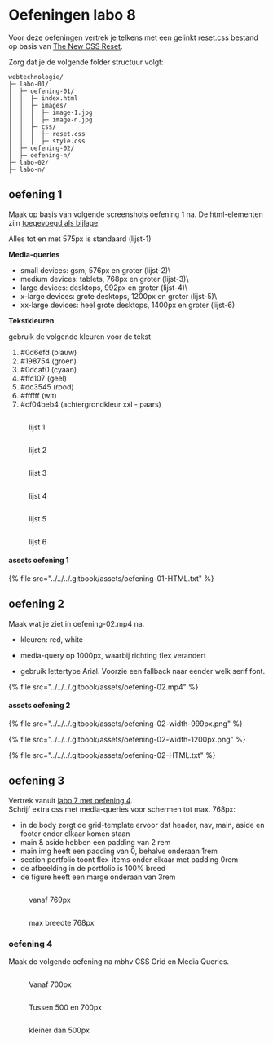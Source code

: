 # Oefeningen labo 8

Voor deze oefeningen vertrek je telkens met een gelinkt reset.css bestand op basis van [The New CSS Reset](https://elad2412.github.io/the-new-css-reset/).

Zorg dat je de volgende folder structuur volgt:

```
webtechnologie/
├─ labo-01/
│  ├─ oefening-01/
│  │  ├─ index.html
│  │  ├─ images/
│  │  │  ├─ image-1.jpg 
│  │  │  ├─ image-n.jpg 
│  │  ├─ css/
│  │  │  ├─ reset.css
│  │  │  ├─ style.css
│  ├─ oefening-02/
│  ├─ oefening-n/
├─ labo-02/
├─ labo-n/      
```
## oefening 1

Maak op basis van volgende screenshots oefening 1 na. De html-elementen zijn [toegevoegd als bijlage](css/natuurlijke-volgorde/media-queries/oefeningen.md#assets-oefening-1).

Alles tot en met 575px is standaard (lijst-1)

**Media-queries**

* small devices: gsm, 576px en groter (lijst-2)\
* medium devices: tablets, 768px en groter (lijst-3)\
* large devices: desktops, 992px en groter (lijst-4)\
* x-large devices: grote desktops, 1200px en groter (lijst-5)\
* xx-large devices: heel grote desktops, 1400px en groter (lijst-6)

**Tekstkleuren**

gebruik de volgende kleuren voor de tekst

1. \#0d6efd (blauw)
2. \#198754 (groen)
3. \#0dcaf0 (cyaan)
4. \#ffc107 (geel)
5. \#dc3545 (rood)
6. \#ffffff (wit)
7. \#cf04beb4 (achtergrondkleur xxl - paars)

<div><figure><img src="../../../.gitbook/assets/width-575px.png" alt=""><figcaption><p>lijst 1</p></figcaption></figure> <figure><img src="../../../.gitbook/assets/width-576px.png" alt=""><figcaption><p>lijst 2</p></figcaption></figure> <figure><img src="../../../.gitbook/assets/width-768px.png" alt=""><figcaption><p>lijst 3</p></figcaption></figure> <figure><img src="../../../.gitbook/assets/width-992px.png" alt=""><figcaption><p>lijst 4</p></figcaption></figure> <figure><img src="../../../.gitbook/assets/width-1200px.png" alt=""><figcaption><p>lijst 5</p></figcaption></figure> <figure><img src="../../../.gitbook/assets/width-1400px.png" alt=""><figcaption><p>lijst 6</p></figcaption></figure></div>

#### assets oefening 1

{% file src="../../../.gitbook/assets/oefening-01-HTML.txt" %}

## oefening 2

Maak wat je ziet in oefening-02.mp4 na.

* kleuren: red, white&#x20;

* media-query op 1000px, waarbij richting flex verandert&#x20;

* gebruik lettertype Arial. Voorzie een fallback naar eender welk serif font.

{% file src="../../../.gitbook/assets/oefening-02.mp4" %}

#### assets oefening 2

{% file src="../../../.gitbook/assets/oefening-02-width-999px.png" %}

{% file src="../../../.gitbook/assets/oefening-02-width-1200px.png" %}

{% file src="../../../.gitbook/assets/oefening-02-HTML.txt" %}

## oefening 3

Vertrek vanuit [labo 7 met oefening 4](../labo7/oefeningen.md#oefening-4).\
Schrijf extra css met media-queries voor schermen tot max. 768px:

* in de body zorgt de grid-template ervoor dat header, nav, main, aside en footer onder elkaar komen staan
* main & aside hebben een padding van 2 rem
* main img heeft een padding van 0, behalve onderaan 1rem
* section portfolio toont flex-items onder elkaar met padding 0rem
* de afbeelding in de portfolio is 100% breed
* de figure heeft een marge onderaan van 3rem

<div><figure><img src="../../../.gitbook/assets/Screenshot 2024-09-24 at 16.56.09.png" alt=""><figcaption><p>vanaf 769px</p></figcaption></figure> <figure><img src="../../../.gitbook/assets/Screenshot 2024-09-24 at 16.56.13.png" alt=""><figcaption><p>max breedte 768px</p></figcaption></figure></div>

### oefening 4

Maak de volgende oefening na mbhv CSS Grid en Media Queries.

<div><figure><img src="../../../.gitbook/assets/Screenshot 2024-10-25 at 13.27.30.png" alt=""><figcaption><p>Vanaf 700px</p></figcaption></figure> <figure><img src="../../../.gitbook/assets/Screenshot 2024-10-25 at 13.27.41.png" alt=""><figcaption><p>Tussen 500 en 700px</p></figcaption></figure> <figure><img src="../../../.gitbook/assets/Screenshot 2024-10-25 at 13.27.49.png" alt=""><figcaption><p>kleiner dan 500px</p></figcaption></figure></div>



